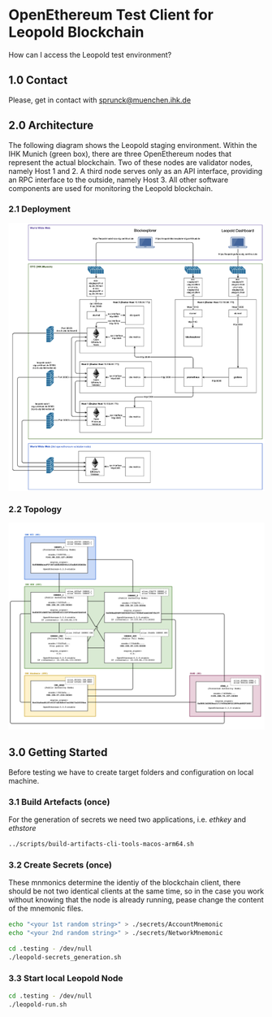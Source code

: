 # OpenEthereum Test Client for Leopold Blockchain

How can I access the Leopold test environment?

## 1.0 Contact

Please, get in contact with [sprunck@muenchen.ihk.de](mailto:sprunck@muenchen.ihk.de)

## 2.0 Architecture

The following diagram shows the Leopold staging environment. Within the IHK Munich (green box), there are
three OpenEthereum nodes that represent the actual blockchain. Two of these nodes are validator nodes, namely
Host 1 and 2. A third node serves only as an API interface, providing an RPC interface to the outside, namely
Host 3. All other software components are used for monitoring the Leopold blockchain.

### 2.1 Deployment

![Leopold staging environment infrastructure diagram](images/leopold-infrastructure-view-staging.png)

### 2.2 Topology

![Leopold staging environment topology diagram](images/leopold-topologie-stag-6.2.1.png)

## 3.0 Getting Started

Before testing we have to create target folders and configuration on local machine.

### 3.1 Build Artefacts (once)

For the generation of secrets we need two applications, i.e. *ethkey* and *ethstore*

```bash
../scripts/build-artifacts-cli-tools-macos-arm64.sh
```

### 3.2 Create Secrets (once)

These mnmonics determine the identiy of the blockchain client, there should be not
two identical clients at the same time, so in the case you work without knowing that
the node is already running, pease change the content of the mnemonic files.

```bash
echo "<your 1st random string>" > ./secrets/AccountMnemonic
echo "<your 2nd random string>" > ./secrets/NetworkMnemonic
```

```bash
cd .testing - /dev/null
./leopold-secrets_generation.sh
```

### 3.3 Start local Leopold Node

```bash
cd .testing - /dev/null
./leopold-run.sh
```

